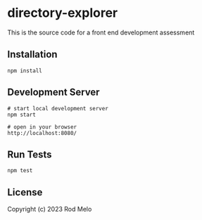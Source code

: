 # directory-explorer

This is the source code for a front end development assessment

## Installation

```
npm install
```

## Development Server
```
# start local development server
npm start

# open in your browser
http://localhost:8080/
```

## Run Tests

```
npm test
```

## License

Copyright (c) 2023 Rod Melo
